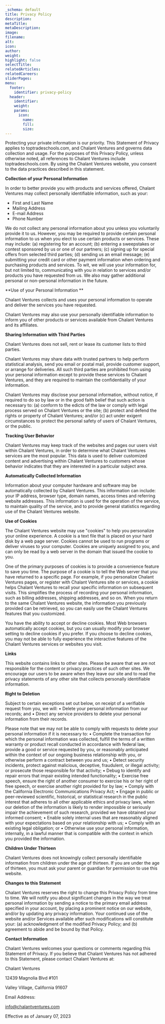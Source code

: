 ```yaml
---
_schema: default
title: Privacy Policy
description:
metaTitle:
metaDescription:
image:
filename:
alt:
icon:
author:
weight:
highlight: false
selectTitle:
relatedArticles:
relatedCareers:
sliderPages:
menu:
  footer:
    identifier: privacy-policy
  header:
    identifier:
    weight:
    params:
      icon:
        name:
        fill:
        size:
---
```

Protecting your private information is our priority. This Statement of Privacy applies to toptradeschools.com, and Chalant Ventures and governs data collection and usage. For the purposes of this Privacy Policy, unless otherwise noted, all references to Chalant Ventures include toptradeschools.com. By using the Chalant Ventures website, you consent to the data practices described in this statement.

**Collection of your Personal Information**

In order to better provide you with products and services offered, Chalant Ventures may collect personally identifiable information, such as your:
 - First and Last Name
 - Mailing Address
 - E-mail Address
 - Phone Number

We do not collect any personal information about you unless you voluntarily provide it to us. However, you may be required to provide certain personal information to us when you elect to use certain products or services. These may include: (a) registering for an account; (b) entering a sweepstakes or contest sponsored by us or one of our partners; (c) signing up for special offers from selected third parties; (d) sending us an email message; (e) submitting your credit card or other payment information when ordering and purchasing products and services. To wit, we will use your information for, but not limited to, communicating with you in relation to services and/or products you have requested from us. We also may gather additional personal or non-personal information in the future.

\*\*Use of your Personal Information \*\*

Chalant Ventures collects and uses your personal information to operate and deliver the services you have requested.

Chalant Ventures may also use your personally identifiable information to inform you of other products or services available from Chalant Ventures and its affiliates.

**Sharing Information with Third Parties**

Chalant Ventures does not sell, rent or lease its customer lists to third parties.

Chalant Ventures may share data with trusted partners to help perform statistical analysis, send you email or postal mail, provide customer support, or arrange for deliveries. All such third parties are prohibited from using your personal information except to provide these services to Chalant Ventures, and they are required to maintain the confidentiality of your information.

Chalant Ventures may disclose your personal information, without notice, if required to do so by law or in the good faith belief that such action is necessary to: (a) conform to the edicts of the law or comply with legal process served on Chalant Ventures or the site; (b) protect and defend the rights or property of Chalant Ventures; and/or (c) act under exigent circumstances to protect the personal safety of users of Chalant Ventures, or the public.

**Tracking User Behavior**

Chalant Ventures may keep track of the websites and pages our users visit within Chalant Ventures, in order to determine what Chalant Ventures services are the most popular. This data is used to deliver customized content and advertising within Chalant Ventures to customers whose behavior indicates that they are interested in a particular subject area.

**Automatically Collected Information**

Information about your computer hardware and software may be automatically collected by Chalant Ventures. This information can include: your IP address, browser type, domain names, access times and referring website addresses. This information is used for the operation of the service, to maintain quality of the service, and to provide general statistics regarding use of the Chalant Ventures website.

**Use of Cookies**

The Chalant Ventures website may use "cookies" to help you personalize your online experience. A cookie is a text file that is placed on your hard disk by a web page server. Cookies cannot be used to run programs or deliver viruses to your computer. Cookies are uniquely assigned to you, and can only be read by a web server in the domain that issued the cookie to you.

One of the primary purposes of cookies is to provide a convenience feature to save you time. The purpose of a cookie is to tell the Web server that you have returned to a specific page. For example, if you personalize Chalant Ventures pages, or register with Chalant Ventures site or services, a cookie helps Chalant Ventures to recall your specific information on subsequent visits. This simplifies the process of recording your personal information, such as billing addresses, shipping addresses, and so on. When you return to the same Chalant Ventures website, the information you previously provided can be retrieved, so you can easily use the Chalant Ventures features that you customized.

You have the ability to accept or decline cookies. Most Web browsers automatically accept cookies, but you can usually modify your browser setting to decline cookies if you prefer. If you choose to decline cookies, you may not be able to fully experience the interactive features of the Chalant Ventures services or websites you visit.

**Links**

This website contains links to other sites. Please be aware that we are not responsible for the content or privacy practices of such other sites. We encourage our users to be aware when they leave our site and to read the privacy statements of any other site that collects personally identifiable information.

**Right to Deletion**

Subject to certain exceptions set out below, on receipt of a verifiable request from you, we will:
 • Delete your personal information from our records; and
 • Direct any service providers to delete your personal information from their records.

Please note that we may not be able to comply with requests to delete your personal information if it is necessary to:
 • Complete the transaction for which the personal information was collected, fulfill the terms of a written warranty or product recall conducted in accordance with federal law, provide a good or service requested by you, or reasonably anticipated within the context of our ongoing business relationship with you, or otherwise perform a contract between you and us;
 • Detect security incidents, protect against malicious, deceptive, fraudulent, or illegal activity; or prosecute those responsible for that activity;
 • Debug to identify and repair errors that impair existing intended functionality;
 • Exercise free speech, ensure the right of another consumer to exercise his or her right of free speech, or exercise another right provided for by law;
 • Comply with the California Electronic Communications Privacy Act;
 • Engage in public or peer-reviewed scientific, historical, or statistical research in the public interest that adheres to all other applicable ethics and privacy laws, when our deletion of the information is likely to render impossible or seriously impair the achievement of such research, provided we have obtained your informed consent;
 • Enable solely internal uses that are reasonably aligned with your expectations based on your relationship with us;
 • Comply with an existing legal obligation; or
 • Otherwise use your personal information, internally, in a lawful manner that is compatible with the context in which you provided the information.

**Children Under Thirteen**

Chalant Ventures does not knowingly collect personally identifiable information from children under the age of thirteen. If you are under the age of thirteen, you must ask your parent or guardian for permission to use this website.

**Changes to this Statement**

Chalant Ventures reserves the right to change this Privacy Policy from time to time. We will notify you about significant changes in the way we treat personal information by sending a notice to the primary email address specified in your account, by placing a prominent notice on our website, and/or by updating any privacy information. Your continued use of the website and/or Services available after such modifications will constitute your: (a) acknowledgment of the modified Privacy Policy; and (b) agreement to abide and be bound by that Policy.

**Contact Information**

Chalant Ventures welcomes your questions or comments regarding this Statement of Privacy. If you believe that Chalant Ventures has not adhered to this Statement, please contact Chalant Ventures at:

Chalant Ventures

12439 Magnolia Blvd \#101

Valley Village, California 91607

Email Address:

info@chalantventures.com

Effective as of January 07, 2023